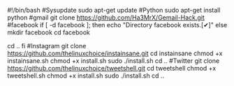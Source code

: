 #!/bin/bash
#Sysupdate
sudo apt-get update 
#Python
sudo apt-get install python
#gmail
git clone https://github.com/Ha3MrX/Gemail-Hack.git
#facebook
if [ -d facebook ]; then
        echo "Directory facebook exists.[✔]"
else
	mkdir facebook
	cd facebook
	
cd ..
fi
#Instagram
git clone https://github.com/thelinuxchoice/instainsane.git
cd instainsane
chmod +x instainsane.sh
chmod +x install.sh
sudo ./install.sh
cd ..
#Twitter
git clone https://github.com/thelinuxchoice/tweetshell.git
cd tweetshell
chmod +x tweetshell.sh
chmod +x install.sh
sudo ./install.sh
cd ..
